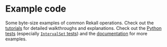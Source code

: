 # Example code

Some byte-size examples of common Rekall operations.
Check out the [tutorials](tutorials) for detailed walkthroughs and
explanations.
Check out the [Python tests](rekallpy/test) (especially
[`IntervalSet` tests](rekallpy/test/test_interval_set.py)) and the
[documentation](https://rekallpy.readthedocs.io/en/latest/?badge=latest) for more examples.
